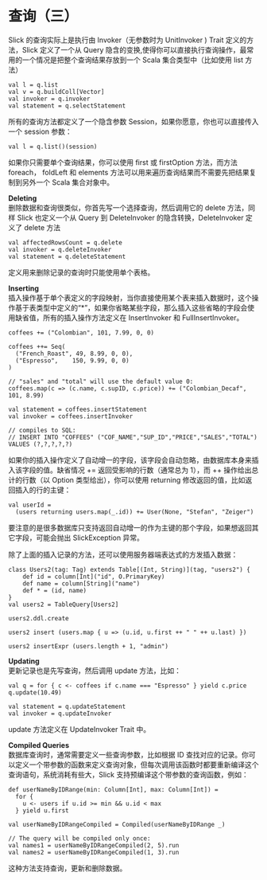 # 查询（三）  
Slick 的查询实际上是执行由 Invoker（无参数时为 UnitInvoker ) Trait 定义的方法，Slick 定义了一个从 Query 隐含的变换,使得你可以直接执行查询操作，最常用的一个情况是把整个查询结果存放到一个 Scala 集合类型中（比如使用 list 方法）
```
val l = q.list
val v = q.buildColl[Vector]
val invoker = q.invoker
val statement = q.selectStatement
```
所有的查询方法都定义了一个隐含参数 Session，如果你愿意，你也可以直接传入一个 session 参数：
```
val l = q.list()(session)
```
如果你只需要单个查询结果，你可以使用 first 或 firstOption 方法，而方法 foreach， foldLeft 和 elements 方法可以用来遍历查询结果而不需要先把结果复制到另外一个 Scala 集合对象中。

**Deleting**  
删除数据和查询很类似，你首先写一个选择查询，然后调用它的 delete 方法，同样 Slick 也定义一个从 Query 到 DeleteInvoker 的隐含转换，DeleteInvoker 定义了 delete 方法
```
val affectedRowsCount = q.delete
val invoker = q.deleteInvoker
val statement = q.deleteStatement
```
定义用来删除记录的查询时只能使用单个表格。

**Inserting**  
插入操作基于单个表定义的字段映射，当你直接使用某个表来插入数据时，这个操作基于表类型中定义的“*”，如果你省略某些字段，那么插入这些省略的字段会使用缺省值，所有的插入操作方法定义在 InsertInvoker 和 FullInsertInvoker。
```
coffees += ("Colombian", 101, 7.99, 0, 0)

coffees ++= Seq(
  ("French_Roast", 49, 8.99, 0, 0),
  ("Espresso",    150, 9.99, 0, 0)
)

// "sales" and "total" will use the default value 0:
coffees.map(c => (c.name, c.supID, c.price)) += ("Colombian_Decaf", 101, 8.99)

val statement = coffees.insertStatement
val invoker = coffees.insertInvoker

// compiles to SQL:
// INSERT INTO "COFFEES" ("COF_NAME","SUP_ID","PRICE","SALES","TOTAL") VALUES (?,?,?,?,?)
```
如果你的插入操作定义了自动增一的字段，该字段会自动忽略，由数据库本身来插入该字段的值。缺省情况 += 返回受影响的行数（通常总为 1），而 ++ 操作给出总计的行数（以 Option 类型给出），你可以使用 returning 修改返回的值，比如返回插入的行的主键：
```
val userId =
  (users returning users.map(_.id)) += User(None, "Stefan", "Zeiger")
```
要注意的是很多数据库只支持返回自动增一的作为主键的那个字段，如果想返回其它字段，可能会抛出 SlickException 异常。

除了上面的插入记录的方法，还可以使用服务器端表达式的方发插入数据： 
```
class Users2(tag: Tag) extends Table[(Int, String)](tag, "users2") {
    def id = column[Int]("id", O.PrimaryKey)
    def name = column[String]("name")
    def * = (id, name)
}
val users2 = TableQuery[Users2]

users2.ddl.create

users2 insert (users.map { u => (u.id, u.first ++ " " ++ u.last) })

users2 insertExpr (users.length + 1, "admin")
```
**Updating**  
更新记录也是先写查询，然后调用 update 方法，比如：
```
val q = for { c <- coffees if c.name === "Espresso" } yield c.price
q.update(10.49)

val statement = q.updateStatement
val invoker = q.updateInvoker
```
update 方法定义在 UpdateInvoker Trait 中。

**Compiled Queries**  
数据库查询时，通常需要定义一些查询参数，比如根据 ID 查找对应的记录。你可以定义一个带参数的函数来定义查询对象，但每次调用该函数时都要重新编译这个查询语句，系统消耗有些大，Slick 支持预编译这个带参数的查询函数，例如：
```
def userNameByIDRange(min: Column[Int], max: Column[Int]) =
  for {
    u <- users if u.id >= min && u.id < max
  } yield u.first

val userNameByIDRangeCompiled = Compiled(userNameByIDRange _)

// The query will be compiled only once:
val names1 = userNameByIDRangeCompiled(2, 5).run
val names2 = userNameByIDRangeCompiled(1, 3).run
```
这种方法支持查询，更新和删除数据。